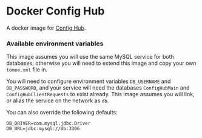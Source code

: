 # Docker Config Hub
A docker image for [Config Hub](https://www.confighub.com/).

### Available environment variables
This image assumes you will use the same MySQL service for both databases; otherwise you will need to extend this image and copy your own `tomee.xml` file in.

You will need to configure environment variables `DB_USERNAME` and `DB_PASSWORD`, and your service will need the databases `ConfigHubMain` and `ConfigHubClientRequests` to exist already. This image assumes you will link, or alias the service on the network as `db`.

You can also override the following defaults:
```
DB_DRIVER=com.mysql.jdbc.Driver
DB_URL=jdbc:mysql://db:3306
```

